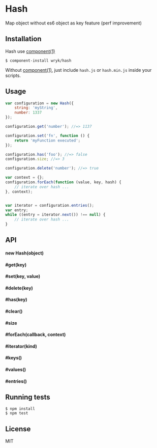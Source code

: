 # Hash

Map object without es6 object as key feature (perf improvement)


## Installation
Hash use [component(1)](https://github.com/component/component)
```batch
$ component-install wryk/hash
```

Without [component(1)](https://github.com/component/component), just include `hash.js` or `hash.min.js` inside your scripts.
 

## Usage
```javascript
var configuration = new Hash({
	string: 'myString',
	number: 1337
});

configuration.get('number'); //=> 1137

configuration.set('fn', function () {
	return 'myFunction executed';
});

configuration.has('foo'); //=> false
configuration.size; //=> 3

configuration.delete('number'); //=> true

var context = {};
configuration.forEach(function (value, key, hash) {
	// iterate over hash ...
}, context);


var iterator = configuration.entries();
var entry;
while ((entry = iterator.next()) !== null) {
	// iterate over hash ...
}
```

## API
#### new Hash(object)
#### #get(key)
#### #set(key, value)
#### #delete(key)
#### #has(key)
#### #clear()
#### #size
#### #forEach(callback, context)
#### #iterator(kind)
#### #keys()
#### #values()
#### #entries()

## Running tests
```batch
$ npm install
$ npm test
```

## License
MIT